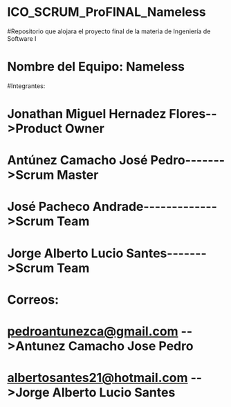 ﻿# ICO_SCRUM_ProFINAL_Nameless
#Repositorio que alojara el proyecto final de la materia de Ingeniería de Software I

#	Nombre del Equipo: Nameless

#Integrantes:
#	Jonathan Miguel Hernadez Flores-->Product Owner
#	Antúnez Camacho José Pedro------->Scrum Master
#	José Pacheco Andrade------------->Scrum Team
#	Jorge Alberto Lucio Santes------->Scrum Team

#	Correos:
#	pedroantunezca@gmail.com    -->Antunez Camacho Jose Pedro
#	albertosantes21@hotmail.com -->Jorge Alberto Lucio Santes

